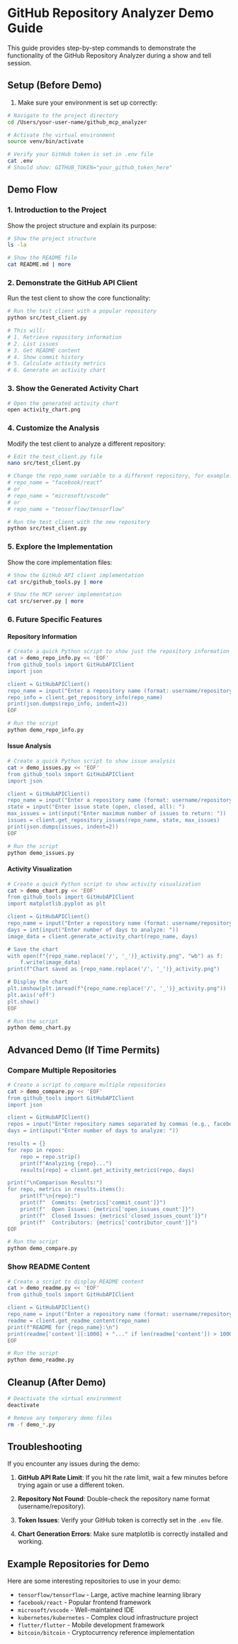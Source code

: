 # GitHub Repository Analyzer Demo Guide

This guide provides step-by-step commands to demonstrate the functionality of the GitHub Repository Analyzer during a show and tell session.

## Setup (Before Demo)

1. Make sure your environment is set up correctly:

```bash
# Navigate to the project directory
cd /Users/your-user-name/github_mcp_analyzer

# Activate the virtual environment
source venv/bin/activate

# Verify your GitHub token is set in .env file
cat .env
# Should show: GITHUB_TOKEN="your_github_token_here"
```

## Demo Flow

### 1. Introduction to the Project

Show the project structure and explain its purpose:

```bash
# Show the project structure
ls -la

# Show the README file
cat README.md | more
```

### 2. Demonstrate the GitHub API Client

Run the test client to show the core functionality:

```bash
# Run the test client with a popular repository
python src/test_client.py

# This will:
# 1. Retrieve repository information
# 2. List issues
# 3. Get README content
# 4. Show commit history
# 5. Calculate activity metrics
# 6. Generate an activity chart
```

### 3. Show the Generated Activity Chart

```bash
# Open the generated activity chart
open activity_chart.png
```

### 4. Customize the Analysis

Modify the test client to analyze a different repository:

```bash
# Edit the test_client.py file
nano src/test_client.py

# Change the repo_name variable to a different repository, for example:
# repo_name = "facebook/react"
# or
# repo_name = "microsoft/vscode"
# or
# repo_name = "tensorflow/tensorflow"

# Run the test client with the new repository
python src/test_client.py
```

### 5. Explore the Implementation

Show the core implementation files:

```bash
# Show the GitHub API client implementation
cat src/github_tools.py | more

# Show the MCP server implementation
cat src/server.py | more
```

### 6. Future Specific Features

#### Repository Information

```bash
# Create a quick Python script to show just the repository information
cat > demo_repo_info.py << 'EOF'
from github_tools import GitHubAPIClient
import json

client = GitHubAPIClient()
repo_name = input("Enter a repository name (format: username/repository): ")
repo_info = client.get_repository_info(repo_name)
print(json.dumps(repo_info, indent=2))
EOF

# Run the script
python demo_repo_info.py
```

#### Issue Analysis

```bash
# Create a quick Python script to show issue analysis
cat > demo_issues.py << 'EOF'
from github_tools import GitHubAPIClient
import json

client = GitHubAPIClient()
repo_name = input("Enter a repository name (format: username/repository): ")
state = input("Enter issue state (open, closed, all): ")
max_issues = int(input("Enter maximum number of issues to return: "))
issues = client.get_repository_issues(repo_name, state, max_issues)
print(json.dumps(issues, indent=2))
EOF

# Run the script
python demo_issues.py
```

#### Activity Visualization

```bash
# Create a quick Python script to show activity visualization
cat > demo_chart.py << 'EOF'
from github_tools import GitHubAPIClient
import matplotlib.pyplot as plt

client = GitHubAPIClient()
repo_name = input("Enter a repository name (format: username/repository): ")
days = int(input("Enter number of days to analyze: "))
image_data = client.generate_activity_chart(repo_name, days)

# Save the chart
with open(f"{repo_name.replace('/', '_')}_activity.png", "wb") as f:
    f.write(image_data)
print(f"Chart saved as {repo_name.replace('/', '_')}_activity.png")

# Display the chart
plt.imshow(plt.imread(f"{repo_name.replace('/', '_')}_activity.png"))
plt.axis('off')
plt.show()
EOF

# Run the script
python demo_chart.py
```

## Advanced Demo (If Time Permits)

### Compare Multiple Repositories

```bash
# Create a script to compare multiple repositories
cat > demo_compare.py << 'EOF'
from github_tools import GitHubAPIClient
import json

client = GitHubAPIClient()
repos = input("Enter repository names separated by commas (e.g., facebook/react,angular/angular): ").split(',')
days = int(input("Enter number of days to analyze: "))

results = {}
for repo in repos:
    repo = repo.strip()
    print(f"Analyzing {repo}...")
    results[repo] = client.get_activity_metrics(repo, days)

print("\nComparison Results:")
for repo, metrics in results.items():
    print(f"\n{repo}:")
    print(f"  Commits: {metrics['commit_count']}")
    print(f"  Open Issues: {metrics['open_issues_count']}")
    print(f"  Closed Issues: {metrics['closed_issues_count']}")
    print(f"  Contributors: {metrics['contributor_count']}")
EOF

# Run the script
python demo_compare.py
```

### Show README Content

```bash
# Create a script to display README content
cat > demo_readme.py << 'EOF'
from github_tools import GitHubAPIClient

client = GitHubAPIClient()
repo_name = input("Enter a repository name (format: username/repository): ")
readme = client.get_readme_content(repo_name)
print(f"README for {repo_name}:\n")
print(readme['content'][:1000] + "..." if len(readme['content']) > 1000 else readme['content'])
EOF

# Run the script
python demo_readme.py
```

## Cleanup (After Demo)

```bash
# Deactivate the virtual environment
deactivate

# Remove any temporary demo files
rm -f demo_*.py
```

## Troubleshooting

If you encounter any issues during the demo:

1. **GitHub API Rate Limit**: If you hit the rate limit, wait a few minutes before trying again or use a different token.

2. **Repository Not Found**: Double-check the repository name format (username/repository).

3. **Token Issues**: Verify your GitHub token is correctly set in the `.env` file.

4. **Chart Generation Errors**: Make sure matplotlib is correctly installed and working.

## Example Repositories for Demo

Here are some interesting repositories to use in your demo:

- `tensorflow/tensorflow` - Large, active machine learning library
- `facebook/react` - Popular frontend framework
- `microsoft/vscode` - Well-maintained IDE
- `kubernetes/kubernetes` - Complex cloud infrastructure project
- `flutter/flutter` - Mobile development framework
- `bitcoin/bitcoin` - Cryptocurrency reference implementation
